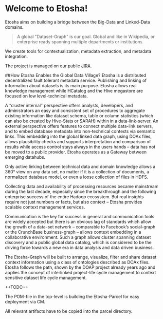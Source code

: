 
Welcome to Etosha!
===============

Etosha aims on building a bridge between the Big-Data and Linked-Data domains.

> A global "Dataset-Graph" is our goal. Global and like in Wikipedia, or enterprise ready
spanning multiple departments or institutions. 

We create tools for contextualization, metadata extraction, and metadata integration. 

The project is managed on our public <a href="https://etosha.atlassian.net">JIRA</a>.

##How Etosha Enables the Global Data Village?
Etosha is a distributed decentralized fault tolerant metadata service. Publishing and linking of information about datasets is its main purpose. Etosha allows real knowledge management while HCatalog and the Hive megastore are focused on low level-technical metadata.

A “cluster internal” perspective offers analysts, developers, and administrators an easy and consistent set of procedures to aggregate existing information like dataset schema, table or column statistics (which can also be created by Hive-Stats or SARAH) within in a data-link-server. An external perspective offers features to connect multiple data-link servers, and to embed database metadata into non-technical contexts via semantic links. This embedding into the global linked data graph, using DOAx files, allows plausibility checks and supports interpretation and comparison of results while access control stays always in the users hands – data has not be moved to a public provider. Etosha operates as a Gateway between emerging datahubs.

Only active linking between technical data and domain knowledge allows a 360° view on any data set, no matter if it is a collection of documents, a normalized database model, or even a loose collection of files in HDFS.

Collecting data and availability of processing resources became mainstream during the last decade, especially since the breakthrough and the following enterprise success of the entire Hadoop ecosystem. But real insights require not just numbers or facts, but also context – Etosha provides scalable context management services.

Communication is the key for success in general and communication tools are widely accepted but there is an obvious lag of standards which allow the growth of a data-set network – comparable to Facebook’s social-graph or the CrunchBase business-graph – allows context embedding in a collaborative environment. Such a graph allows cluster spanning dataset discovery and a public global data catalog, which is considered to be the driving force towards a new era in data analysis and data driven business.

The Etosha-Graph will be built to arrange, visualize, filter and share dataset context information using a class of ontologies described as DOAx files. Etosha follows the path, shown by the DOAP project already years ago and applies the concept of interlinked project-life cycle management to context sensitive dataset life cycle management.

++TODO++

The POM-file in the top-level is building the Etosha-Parcel for easy deployment via CM.

All relevant artifacts have to be copied into the parcel directory. 